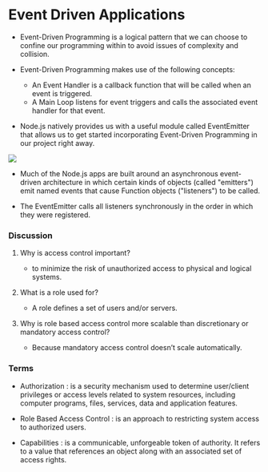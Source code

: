 # Event Driven Applications

- Event-Driven Programming is a logical pattern that we can choose to confine our programming within to avoid issues of complexity and collision.

- Event-Driven Programming makes use of the following concepts:

    - An Event Handler is a callback function that will be called when an event is triggered.
    - A Main Loop listens for event triggers and calls the associated event handler for that event.

- Node.js natively provides us with a useful module called EventEmitter that allows us to get started incorporating Event-Driven Programming in our project right away.

![](https://upload.wikimedia.org/wikipedia/commons/c/cb/Event_driven_programming_Simply_Explained.jpg)

- Much of the Node.js apps are built around an asynchronous event-driven architecture in which certain kinds of objects (called "emitters") emit named events that cause Function objects ("listeners") to be called.

- The EventEmitter calls all listeners synchronously in the order in which they were registered.


### Discussion

1. Why is access control important?
    - to minimize the risk of unauthorized access to physical and logical systems.

2. What is a role used for?
    - A role defines a set of users and/or servers.

3. Why is role based access control more scalable than discretionary or mandatory access control?
    - Because mandatory access control doesn’t scale automatically.

### Terms

- Authorization : is a security mechanism used to determine user/client privileges or access levels related to system resources, including computer programs, files, services, data and application features.

- Role Based Access Control : is an approach to restricting system access to authorized users. 

- Capabilities : is a communicable, unforgeable token of authority. It refers to a value that references an object along with an associated set of access rights.
